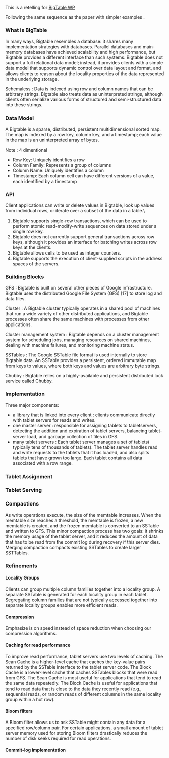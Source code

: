This is a retelling for [BigTable WP](https://research.google/pubs/pub27898/)

Following the same sequence as the paper with simpler examples .

### What is BigTable 
In many ways, Bigtable resembles a database: it shares many implementation strategies with databases. Parallel databases and main-memory databases have achieved scalability and high performance, but Bigtable provides a different interface than such systems. Bigtable does not support a full relational data model; instead, it provides clients with a simple data model that supports dynamic control over data layout and format, and allows clients to reason about the locality properties of the data represented in the underlying storage. 

Schemaless :
Data is indexed using row and column names that can be arbitrary strings. Bigtable also treats data as uninterpreted strings, although clients often serialize various forms of structured and semi-structured data into these strings.

### Data Model 
A Bigtable is a sparse, distributed, persistent multidimensional sorted map. The map is indexed by a row key, column key, and a timestamp; each value in the map
is an uninterpreted array of bytes.

Note : 4 dimentional 
- Row Key: Uniquely identifies a row
- Column Family: Represents a group of columns
- Column Name: Uniquely identifies a column
- Timestamp: Each column cell can have different versions of a value, each identified by a timestamp

        
### API

Client applications can write or delete values in Bigtable, look up values from individual rows, or iterate over a subset of the data in a table.\\

1. Bigtable supports single-row transactions, which can be used to perform atomic read-modify-write sequences on data stored under a single row key. 
2. Bigtable does not currently support general transactions across row keys, although it provides an interface for batching writes across
row keys at the clients.
3. Bigtable allows cells to be used as integer counters. 
4. Bigtable supports the execution of client-supplied scripts in the address spaces of the servers. 


### Building Blocks 

GFS : Bigtable is built on several other pieces of Google infrastructure. Bigtable uses the distributed Google File System (GFS) [17] to store log and data files. 

Cluster : A Bigtable cluster typically operates in a shared pool of machines that run a wide variety of other distributed applications, and Bigtable processes often share the same machines with processes from other applications. 

Cluster management system : Bigtable depends on a cluster management system for scheduling jobs, managing resources on shared machines, dealing with machine failures, and monitoring machine status.

SSTables : The Google SSTable file format is used internally to store Bigtable data. An SSTable provides a persistent, ordered immutable map from keys to values, where both keys and values are arbitrary byte strings. 

Chubby : Bigtable relies on a highly-available and persistent distributed lock service called Chubby.

### Implementation

Three major components:
- a library that is linked into every client : clients communicate directly with tablet servers for reads and writes.
- one master server : responsible for assigning tablets to tabletservers, detecting the addition and expiration of tablet servers, balancing tablet-server load, and garbage collection of files in GFS.
- many tablet servers : Each tablet server manages a set of tablets( typically tens of thousands of tablets). The tablet server handles read and write requests to the tablets that it has loaded, and also splits tablets that have grown too large. Each tablet contains all data associated with a row range.

### Tablet Assignment
### Tablet Serving

### Compactions
As write operations execute, the size of the memtable increases. When the memtable size reaches a threshold, the memtable is frozen, a new memtable is created, and the frozen memtable is converted to an SSTable and written to GFS. This minor compaction process has two goals: it shrinks the memory usage of the tablet server, and it reduces the amount of data that has to be read from the commit log during recovery if this server dies.
Merging compaction compacts existing SSTables to create larger SSTTables.

### Refinements

#### Locality Groups
Clients can group multiple column families together into a locality group. A separate SSTable is generated for each locality group in each tablet. Segregating column families that are not typically accessed together into separate locality groups enables more efficient reads.

#### Compression
Emphasize is on speed instead of space reduction when choosing our compression algorithms.

#### Caching for read performance
To improve read performance, tablet servers use two levels of caching. The Scan Cache is a higher-level cache that caches the key-value pairs returned by the SSTable interface to the tablet server code. The Block Cache is a lower-level cache that caches SSTables blocks that were read from GFS.
The Scan Cache is most useful for applications that tend to read the same data repeatedly. The Block Cache is useful for applications that tend to read data that is close to the data they recently read (e.g., sequential reads, or random reads of different columns in the same locality group within a hot row).

#### Bloom filters
A Bloom filter allows us to ask SSTable might contain any data for a specified row/column pair. For certain applications, a small amount of tablet server memory used for storing Bloom filters drastically reduces the number of disk seeks required for read operations.

#### Commit-log implementation

